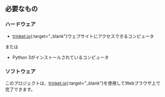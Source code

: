 ## 必要なもの

### ハードウェア

+ [trinket.io](https://trinket.io){:target="_blank"}ウェブサイトにアクセスできるコンピュータ 

または

+ Python 3がインストールされているコンピュータ

### ソフトウェア

このプロジェクトは、[trinket.io](https://trinket.io){:target="_blank"}を使用してWebブラウザ上で完了できます。